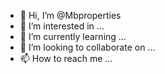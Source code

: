 - 👋 Hi, I’m @Mbproperties
- 👀 I’m interested in ...
- 🌱 I’m currently learning ...
- 💞️ I’m looking to collaborate on ...
- 📫 How to reach me ...

<!---
Mbproperties/Mbproperties is a ✨ special ✨ repository because its `README.md` (this file) appears on your GitHub profile.
You can click the Preview link to take a look at your changes.
--->
